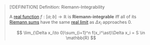 >[!DEFINITION] Definition: Riemann-Integrability
>
>A [real function](../../Real%20Functions/Real%20Function.md) $f: [a;b] \to \mathbb{R}$ is **Riemann-integrable** iff all of its [Riemann sums](Riemann%20Sum.md) have the same [real limit](../../Real%20Functions/Limits%20of%20Functions/Limit%20of%20a%20Function.md) as $\Delta x_i$ approaches $0$.
>
>$$
>\lim_{\Delta x_i\to 0}\sum_{i=1}^n f(x_i^\ast)\Delta x_i = S \in \mathbb{R}
>$$
>